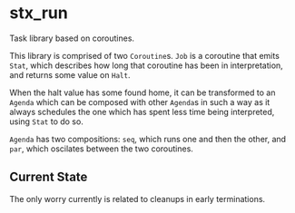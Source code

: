 # stx_run

Task library based on coroutines.

This library is comprised of two `Coroutine`s. `Job` is a coroutine that emits `Stat`, which describes how long that coroutine has been in interpretation, and returns some value on `Halt`. 

When the halt value has some found home, it can be transformed to an `Agenda` which can be composed with other `Agenda`s in such a way as it always schedules the one which has spent less time being interpreted, using `Stat` to do so. 

`Agenda` has two compositions: `seq`, which runs one and then the other, and `par`, which oscilates between the two coroutines. 

## Current State

The only worry currently is related to cleanups in early terminations.
